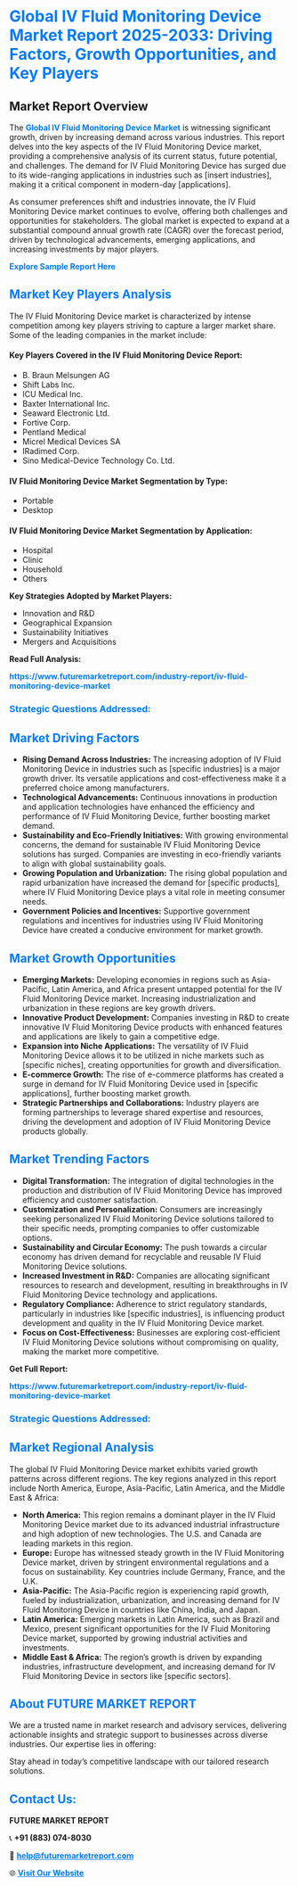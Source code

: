 <h1 style="color: #007BFF;">Global IV Fluid Monitoring Device Market Report 2025-2033: Driving Factors, Growth Opportunities, and Key Players</h1>

<section id="overview">
<h2>Market Report Overview</h2>
<p>The <a href="https://www.futuremarketreport.com/industry-report/iv-fluid-monitoring-device-market" style="color: #007BFF; text-decoration: none;"><strong>Global IV Fluid Monitoring Device Market</strong></a> is witnessing significant growth, driven by increasing demand across various industries. This report delves into the key aspects of the IV Fluid Monitoring Device market, providing a comprehensive analysis of its current status, future potential, and challenges. The demand for IV Fluid Monitoring Device has surged due to its wide-ranging applications in industries such as [insert industries], making it a critical component in modern-day [applications].</p>
<p>As consumer preferences shift and industries innovate, the IV Fluid Monitoring Device market continues to evolve, offering both challenges and opportunities for stakeholders. The global market is expected to expand at a substantial compound annual growth rate (CAGR) over the forecast period, driven by technological advancements, emerging applications, and increasing investments by major players.</p>
</section>

<section id="overview">
<p><a href="https://www.futuremarketreport.com/request-sample/reportId=78999" style="color: #007BFF; text-decoration: none;"><strong>Explore Sample Report Here</strong></a></p>
</section>

<section id="key-players">
<h2 style="color: #007BFF;">Market Key Players Analysis</h2>
<p>The IV Fluid Monitoring Device market is characterized by intense competition among key players striving to capture a larger market share. Some of the leading companies in the market include:</p>
<h4>Key Players Covered in the IV Fluid Monitoring Device Report:</h4>
<ul><li>B. Braun Melsungen AG</li><li>Shift Labs Inc.</li><li>ICU Medical Inc.</li><li>Baxter International Inc.</li><li>Seaward Electronic Ltd.</li><li>Fortive Corp.</li><li>Pentland Medical</li><li>Micrel Medical Devices SA</li><li>IRadimed Corp.</li><li>Sino Medical-Device Technology Co. Ltd.</li></ul>
<h4>IV Fluid Monitoring Device Market Segmentation by Type:</h4>
<ul><li>Portable</li><li>Desktop</li></ul>

<h4>IV Fluid Monitoring Device Market Segmentation by Application:</h4>
<ul><li>Hospital</li><li>Clinic</li><li>Household</li><li>Others</li></ul>
<p><strong>Key Strategies Adopted by Market Players:</strong></p>
<ul>
<li>Innovation and R&D</li>
<li>Geographical Expansion</li>
<li>Sustainability Initiatives</li>
<li>Mergers and Acquisitions</li>
</ul>
</section>

<section>
<p><strong>Read Full Analysis: </strong></p><a href="https://www.futuremarketreport.com/industry-report/iv-fluid-monitoring-device-market" style="color: #007BFF; text-decoration: none;"><strong>https://www.futuremarketreport.com/industry-report/iv-fluid-monitoring-device-market</strong></a>
<h3 style="color: #007BFF;">Strategic Questions Addressed:</h3>
</section>

<section id="driving-factors">
<h2 style="color: #007BFF;">Market Driving Factors</h2>
<ul>
<li><strong>Rising Demand Across Industries:</strong> The increasing adoption of IV Fluid Monitoring Device in industries such as [specific industries] is a major growth driver. Its versatile applications and cost-effectiveness make it a preferred choice among manufacturers.</li>
<li><strong>Technological Advancements:</strong> Continuous innovations in production and application technologies have enhanced the efficiency and performance of IV Fluid Monitoring Device, further boosting market demand.</li>
<li><strong>Sustainability and Eco-Friendly Initiatives:</strong> With growing environmental concerns, the demand for sustainable IV Fluid Monitoring Device solutions has surged. Companies are investing in eco-friendly variants to align with global sustainability goals.</li>
<li><strong>Growing Population and Urbanization:</strong> The rising global population and rapid urbanization have increased the demand for [specific products], where IV Fluid Monitoring Device plays a vital role in meeting consumer needs.</li>
<li><strong>Government Policies and Incentives:</strong> Supportive government regulations and incentives for industries using IV Fluid Monitoring Device have created a conducive environment for market growth.</li>
</ul>
</section>

<section id="growth-opportunities">
<h2 style="color: #007BFF;">Market Growth Opportunities</h2>
<ul>
<li><strong>Emerging Markets:</strong> Developing economies in regions such as Asia-Pacific, Latin America, and Africa present untapped potential for the IV Fluid Monitoring Device market. Increasing industrialization and urbanization in these regions are key growth drivers.</li>
<li><strong>Innovative Product Development:</strong> Companies investing in R&D to create innovative IV Fluid Monitoring Device products with enhanced features and applications are likely to gain a competitive edge.</li>
<li><strong>Expansion into Niche Applications:</strong> The versatility of IV Fluid Monitoring Device allows it to be utilized in niche markets such as [specific niches], creating opportunities for growth and diversification.</li>
<li><strong>E-commerce Growth:</strong> The rise of e-commerce platforms has created a surge in demand for IV Fluid Monitoring Device used in [specific applications], further boosting market growth.</li>
<li><strong>Strategic Partnerships and Collaborations:</strong> Industry players are forming partnerships to leverage shared expertise and resources, driving the development and adoption of IV Fluid Monitoring Device products globally.</li>
</ul>
</section>

<section id="trending-factors">
<h2 style="color: #007BFF;">Market Trending Factors</h2>
<ul>
<li><strong>Digital Transformation:</strong> The integration of digital technologies in the production and distribution of IV Fluid Monitoring Device has improved efficiency and customer satisfaction.</li>
<li><strong>Customization and Personalization:</strong> Consumers are increasingly seeking personalized IV Fluid Monitoring Device solutions tailored to their specific needs, prompting companies to offer customizable options.</li>
<li><strong>Sustainability and Circular Economy:</strong> The push towards a circular economy has driven demand for recyclable and reusable IV Fluid Monitoring Device solutions.</li>
<li><strong>Increased Investment in R&D:</strong> Companies are allocating significant resources to research and development, resulting in breakthroughs in IV Fluid Monitoring Device technology and applications.</li>
<li><strong>Regulatory Compliance:</strong> Adherence to strict regulatory standards, particularly in industries like [specific industries], is influencing product development and quality in the IV Fluid Monitoring Device market.</li>
<li><strong>Focus on Cost-Effectiveness:</strong> Businesses are exploring cost-efficient IV Fluid Monitoring Device solutions without compromising on quality, making the market more competitive.</li>
</ul>
</section>

<section>
<p><strong>Get Full Report: </strong></p><a href="https://www.futuremarketreport.com/industry-report/iv-fluid-monitoring-device-market" style="color: #007BFF; text-decoration: none;"><strong>https://www.futuremarketreport.com/industry-report/iv-fluid-monitoring-device-market</strong></a>
<h3 style="color: #007BFF;">Strategic Questions Addressed:</h3>
</section>


<section id="regional-analysis">
<h2 style="color: #007BFF;">Market Regional Analysis</h2>
<p>The global IV Fluid Monitoring Device market exhibits varied growth patterns across different regions. The key regions analyzed in this report include North America, Europe, Asia-Pacific, Latin America, and the Middle East & Africa:</p>
<ul>
<li><strong>North America:</strong> This region remains a dominant player in the IV Fluid Monitoring Device market due to its advanced industrial infrastructure and high adoption of new technologies. The U.S. and Canada are leading markets in this region.</li>
<li><strong>Europe:</strong> Europe has witnessed steady growth in the IV Fluid Monitoring Device market, driven by stringent environmental regulations and a focus on sustainability. Key countries include Germany, France, and the U.K.</li>
<li><strong>Asia-Pacific:</strong> The Asia-Pacific region is experiencing rapid growth, fueled by industrialization, urbanization, and increasing demand for IV Fluid Monitoring Device in countries like China, India, and Japan.</li>
<li><strong>Latin America:</strong> Emerging markets in Latin America, such as Brazil and Mexico, present significant opportunities for the IV Fluid Monitoring Device market, supported by growing industrial activities and investments.</li>
<li><strong>Middle East & Africa:</strong> The region’s growth is driven by expanding industries, infrastructure development, and increasing demand for IV Fluid Monitoring Device in sectors like [specific sectors].</li>
</ul>
</section>

<footer>
<h2 style="color: #007BFF;">About FUTURE MARKET REPORT</h2>
<p>We are a trusted name in market research and advisory services, delivering actionable insights and strategic support to businesses across diverse industries. Our expertise lies in offering:</p>

<p>Stay ahead in today’s competitive landscape with our tailored research solutions.</p>

<h2 style="color: #007BFF;">Contact Us:</h2>
<p><strong>FUTURE MARKET REPORT</strong></p>
<p>📞 <strong>+91 (883) 074-8030</strong></p>
<p>📧 <strong><a href="mailto:help@futuremarketreport.com" style="color: #007BFF;">help@futuremarketreport.com</a></strong></p>
<p>🌐 <strong><a href="https://www.futuremarketreport.com/" style="color: #007BFF;">Visit Our Website</a></strong></p>
</footer>